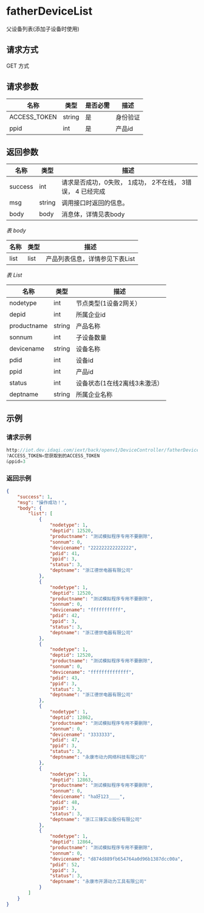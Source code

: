 # fatherDeviceList

父设备列表(添加子设备时使用)

## 请求方式

GET 方式

## 请求参数

| 名称         | 类型   | 是否必需 | 描述     |
| ------------ | ------ | -------- | -------- |
| ACCESS_TOKEN | string | 是       | 身份验证 |
| ppid         | int    | 是       | 产品id   |

## 返回参数

| 名称    | 类型   | 描述                                                       |
| ------- | ------ | ---------------------------------------------------------- |
| success | int    | 请求是否成功，0失败， 1成功， 2不在线， 3错误， 4 已经完成 |
| msg     | string | 调用接口时返回的信息。                                     |
| body    | body   | 消息体，详情见表body                                       |

*表 body*

| 名称 | 类型 | 描述                           |
| ---- | ---- | ------------------------------ |
| list | list | 产品列表信息，详情参见下表List |

*表  List*

| 名称        | 类型   | 描述                         |
| ----------- | ------ | ---------------------------- |
| nodetype    | int    | 节点类型(1设备2网关）        |
| depid       | int    | 所属企业id                   |
| productname | string | 产品名称                     |
| sonnum      | int    | 子设备数量                   |
| devicename  | string | 设备名称                     |
| pdid        | int    | 设备id                       |
| ppid        | int    | 产品id                       |
| status      | int    | 设备状态(1在线2离线3未激活） |
| deptname    | string | 所属企业名称                 |

## 示例

### 请求示例

```java
http://iot.dev.idaqi.com/iext/back/openv1/DeviceController/fatherDeviceList
?ACCESS_TOKEN=您获取到的ACCESS_TOKEN
&ppid=3
```

### 返回示例

```json
{
    "success": 1,
    "msg": "操作成功！",
    "body": {
        "list": [
            {
                "nodetype": 1,
                "deptid": 12520,
                "productname": "测试模拟程序专用不要删除",
                "sonnum": 0,
                "devicename": "222222222222222",
                "pdid": 41,
                "ppid": 3,
                "status": 3,
                "deptname": "浙江德世电器有限公司"
            },
            {
                "nodetype": 1,
                "deptid": 12520,
                "productname": "测试模拟程序专用不要删除",
                "sonnum": 0,
                "devicename": "fffffffffff",
                "pdid": 42,
                "ppid": 3,
                "status": 3,
                "deptname": "浙江德世电器有限公司"
            },
            {
                "nodetype": 1,
                "deptid": 12520,
                "productname": "测试模拟程序专用不要删除",
                "sonnum": 0,
                "devicename": "ffffffffffffff",
                "pdid": 43,
                "ppid": 3,
                "status": 3,
                "deptname": "浙江德世电器有限公司"
            },
            {
                "nodetype": 1,
                "deptid": 12862,
                "productname": "测试模拟程序专用不要删除",
                "sonnum": 0,
                "devicename": "3333333",
                "pdid": 47,
                "ppid": 3,
                "status": 3,
                "deptname": "永康市动力网络科技有限公司"
            },
            {
                "nodetype": 1,
                "deptid": 12863,
                "productname": "测试模拟程序专用不要删除",
                "sonnum": 0,
                "devicename": "ha好123____",
                "pdid": 48,
                "ppid": 3,
                "status": 3,
                "deptname": "浙江三锋实业股份有限公司"
            },
            {
                "nodetype": 1,
                "deptid": 12864,
                "productname": "测试模拟程序专用不要删除",
                "sonnum": 0,
                "devicename": "d874d889fb654764a0d96b1387dcc00a",
                "pdid": 52,
                "ppid": 3,
                "status": 3,
                "deptname": "永康市开源动力工具有限公司"
            }
        ]
    }
}
```

